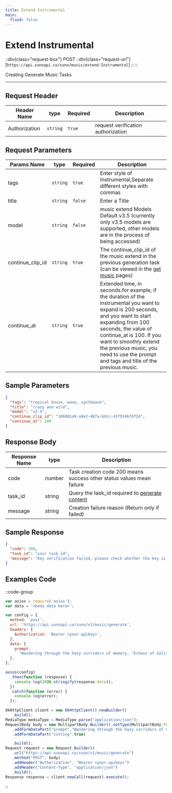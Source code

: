 ```yaml
---
title: Extend Instrumental
main:
  fluid: false
---
```


# Extend Instrumental

::div{class="request-box"}
<span class="request-identifier">POST</span>
::div{class="request-url"}
[`https://api.sunoapi.co/suno/music/extend-Instrumental`]
::
::

Creating Generate Music Tasks

---

## Request Header

| Header Name   | type     | Required | Description                        |
| ------------- | -------- | -------- | ---------------------------------- |
| Authorization | `string` | `true`   | request verification authorization |

## Request Parameters

| Params Name      | type     | Required | Description                                                                                                                                                                                                                                                                                                              |
| ---------------- | -------- | -------- | ------------------------------------------------------------------------------------------------------------------------------------------------------------------------------------------------------------------------------------------------------------------------------------------------------------------------ |
| tags             | `string` | `true`   | Enter style of Instrumental,Separate different styles with commas                                                                                                                                                                                                                                                        |
| title            | `string` | `false`  | Enter a Title                                                                                                                                                                                                                                                                                                            |
| model            | `string` | `false`  | music extend Models Default v3.5 (currently only v3.5 models are supported, other models are in the process of being accessed)                                                                                                                                                                                           |
| continue_clip_id | `string` | `true`   | The continue_clip_id of the music extend in the previous generation task (can be viewed in the [get music](/suno-api-music/get-music#sample-response) pages)                                                                                                                                                             |
| continue_at      | `string` | `true`   | Extended time, in seconds.for example, if the duration of the instrumental you want to expand is 200 seconds, and you want to start expanding from 100 seconds, the value of continue_at is 100. If you want to smoothly extend the previous music, you need to use the prompt and tags and title of the previous music. |

## Sample Parameters

```json
{
  "tags": "tropical house, wave, synthwave",
  "title": "crazy and wild",
  "model": "v3.5",
  "continue_clip_id": "186001a9-a9e2-487a-bdcc-417914676f24",
  "continue_at": 100
}
```

## Response Body

| Response Name | type   | Description                                                                          |
| ------------- | ------ | ------------------------------------------------------------------------------------ |
| code          | number | Task creation code 200 means success other status values ​​mean failure              |
| task_id       | string | Query the task_id required to [generate content](https://api.sunoapi.co/music/query) |
| message       | string | Creation failure reason (Return only if failed)                                      |

## Sample Response

```json
{
  "code": 200,
  "task_id": "your task_id",
  "message": "Key verification failed, please check whether the key is correct"
}
```

## Examples Code

::code-group

```js [node]
var axios = require('axios');
var data = '<body data here>';

var config = {
  method: 'post',
  url: 'https://api.sunoapi.co/suno/v1/music/generate',
  headers: {
    Authorization: 'Bearer <your-apikey>',
  },
  data: {
    prompt:
      "Wandering through the hazy corridors of memory, 'Echoes of Solitude' weaves a tapestry of melancholic melodies that embrace the listener in a warm yet lonely embrace. The vocals, a soft whisper against the night, intertwine with the gentle strumming of an acoustic guitar, painting a picture of solitude that is both beautiful and haunting. Layers of ethereal synths rise and fall like the tide, carrying the song towards depths unknown, while the drums pulse with a distant, almost tribal rhythm, adding a touch of mystery to the already atmospheric soundscape. This is a track that embodies the quiet introspection of a soul seeking solace in the vastness of its own thoughts, a stylistic blend of dream-pop and indie-folk that lingers long after the final note fades away.",
  },
};

axios(config)
  .then(function (response) {
    console.log(JSON.stringify(response.data));
  })
  .catch(function (error) {
    console.log(error);
  });
```

```js [Java]
OkHttpClient client = new OkHttpClient().newBuilder()
   .build();
MediaType mediaType = MediaType.parse("application/json");
RequestBody body = new MultipartBody.Builder().setType(MultipartBody.FORM)
   .addFormDataPart("prompt","Wandering through the hazy corridors of memory, 'Echoes of Solitude' weaves a tapestry of melancholic melodies that embrace the listener in a warm yet lonely embrace. The vocals, a soft whisper against the night, intertwine with the gentle strumming of an acoustic guitar, painting a picture of solitude that is both beautiful and haunting. Layers of ethereal synths rise and fall like the tide, carrying the song towards depths unknown, while the drums pulse with a distant, almost tribal rhythm, adding a touch of mystery to the already atmospheric soundscape. This is a track that embodies the quiet introspection of a soul seeking solace in the vastness of its own thoughts, a stylistic blend of dream-pop and indie-folk that lingers long after the final note fades away.")
   .addFormDataPart("cutting",true)

   .build();
Request request = new Request.Builder()
   .url("https://api.sunoapi.co/suno/v1/music/generate")
   .method("POST", body)
   .addHeader("Authorization", "Bearer <your-apikey>")
   .addHeader("Content-Type", "application/json")
   .build();
Response response = client.newCall(request).execute();
```

::
